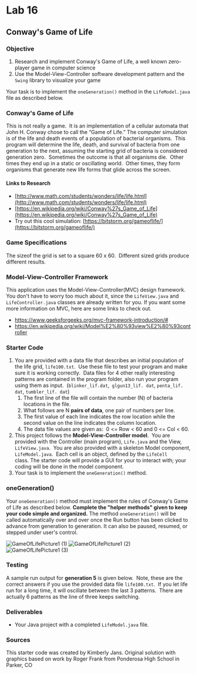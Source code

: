 # Lab 16
## Conway's Game of Life

### Objective

1. Research and implement Conway's Game of Life, a well known zero-player game in computer science
2. Use the Model-View-Controller software development pattern and the `Swing` library to visualize your game

Your task is to implement the `oneGeneration()` method in the `LifeModel.java` file as described below. 

### Conway's Game of Life

This is not really a game.  It is an implementation of a cellular automata that John H. Conway chose to call the “Game of Life.” The computer simulation is of the life and death events of a population of bacterial organisms.  This program will determine the life, death, and survival of bacteria from one generation to the next, assuming the starting grid of bacteria is considered generation zero.  Sometimes the outcome is that all organisms die.  Other times they end up in a static or oscillating world.  Other times, they form organisms that generate new life forms that glide across the screen. 
#### Links to Research

- [http://www.math.com/students/wonders/life/life.html](http://www.math.com/students/wonders/life/life.html)
- [https://en.wikipedia.org/wiki/Conway%27s_Game_of_Life](https://en.wikipedia.org/wiki/Conway%27s_Game_of_Life)
- Try out this cool simulation: [https://bitstorm.org/gameoflife/](https://bitstorm.org/gameoflife/)

### Game Specifications

The sizeof the grid is set to a square 60 x 60.  Different sized grids produce different results.

### Model-View-Controller Framework

This application uses the Model-View-Controller(MVC) design framework. You don't have to worry too much about it, since the `LifeView.java` and `LifeController.java` classes are already written for you. If you want some more information on MVC, here are some links to check out.
- https://www.geeksforgeeks.org/mvc-framework-introduction/#
- https://en.wikipedia.org/wiki/Model%E2%80%93view%E2%80%93controller

### Starter Code

1. You are provided with a data file that describes an initial population of the life grid, `life100.txt`.  Use these file to test your program and make sure it is working correctly.  Data files for 4 other really interesting patterns are contained in the program folder, also run your program using them as input.  (`blinker_lif.dat`,` glgun13_lif. dat`, `penta_lif. dat`, `tumbler_lif. dat`)
	1. The first line of the file will contain the number (N) of bacteria locations in the file.
	2. What follows are N **pairs of data**, one pair of numbers per line. 
	3. The first value of each line indicates the row location while the second value on the line indicates the column location. 
	4. The data file values are given as:  0 <= Row < 60 and 0 <= Col < 60.
3. This project follows the **Model-View-Controller model**.  You are provided with the Controller (main program), `Life.java` and the View, `LifeView.java`.  You are also provided with a skeleton Model component, `LifeModel.java`.  Each cell is an object, defined by the `LifeCell` class. The starter code will provide a GUI for your to interact with; your coding will be done in the model component.
4. Your task is to implement the `oneGeneration()` method.

### oneGeneration()

Your `oneGeneration()` method must implement the rules of Conway's Game of Life as described below. **Complete the "helper methods" given to keep your code simple and organized.** The method `oneGeneration()` will be called automatically over and over once the Run button has been clicked to advance from generation to generation. It can also be paused, resumed, or stepped under user's control.

![GameOfLifePicture1 (1)](https://github.com/user-attachments/assets/8fe5784c-5f6c-4652-b79f-e515bed5f936)
![GameOfLifePicture1 (2)](https://github.com/user-attachments/assets/6f22559f-d5d1-4d8d-97b5-d86ba8bae01e)
![GameOfLifePicture1 (3)](https://github.com/user-attachments/assets/8761b38f-db46-4312-ad2a-ffc60131dced)

### Testing

A sample run output for **generation 5** is given below.  Note, these are the correct answers if you use the provided data file `life100.txt`.  If you let life run for a long time, it will oscillate between the last 3 patterns.  There are actually 6 patterns as the line of three keeps switching.

### Deliverables
- Your Java project with a completed `LifeModel.java` file.

### Sources

This starter code was created by Kimberly Jans. Original solution with graphics based on work by Roger Frank from Ponderosa High School in Parker, CO
